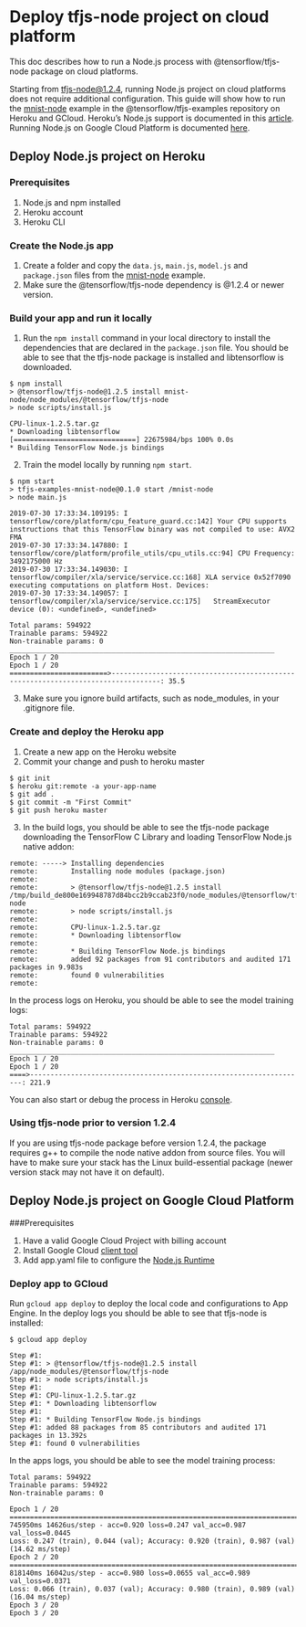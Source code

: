 # Deploy tfjs-node project on cloud platform

This doc describes how to run a Node.js process with @tensorflow/tfjs-node package on cloud platforms.

Starting from tfjs-node@1.2.4, running Node.js project on cloud platforms does not require additional configuration. This guide will show how to run the [mnist-node](https://github.com/tensorflow/tfjs-examples/tree/master/mnist-node) example in the @tensorflow/tfjs-examples repository on Heroku and GCloud. Heroku’s Node.js support is documented in this [article](https://devcenter.heroku.com/articles/nodejs-support). Running Node.js on Google Cloud Platform is documented [here](https://cloud.google.com/nodejs/docs/).

## Deploy Node.js project on Heroku

### Prerequisites

1. Node.js and npm installed
2. Heroku account
3. Heroku CLI

### Create the Node.js app

1. Create a folder and copy the `data.js`, `main.js`, `model.js` and `package.json` files from the [mnist-node](https://github.com/tensorflow/tfjs-examples/tree/master/mnist-node) example.
2. Make sure the @tensorflow/tfjs-node dependency is @1.2.4 or newer version.

### Build your app and run it locally

1. Run the `npm install` command in your local directory to install the dependencies that are declared in the `package.json` file. You should be able to see that the tfjs-node package is installed and libtensorflow is downloaded.

```
$ npm install
> @tensorflow/tfjs-node@1.2.5 install mnist-node/node_modules/@tensorflow/tfjs-node
> node scripts/install.js

CPU-linux-1.2.5.tar.gz
* Downloading libtensorflow
[==============================] 22675984/bps 100% 0.0s
* Building TensorFlow Node.js bindings
```

2. Train the model locally by running `npm start`.

```
$ npm start
> tfjs-examples-mnist-node@0.1.0 start /mnist-node
> node main.js

2019-07-30 17:33:34.109195: I tensorflow/core/platform/cpu_feature_guard.cc:142] Your CPU supports instructions that this TensorFlow binary was not compiled to use: AVX2 FMA
2019-07-30 17:33:34.147880: I tensorflow/core/platform/profile_utils/cpu_utils.cc:94] CPU Frequency: 3492175000 Hz
2019-07-30 17:33:34.149030: I tensorflow/compiler/xla/service/service.cc:168] XLA service 0x52f7090 executing computations on platform Host. Devices:
2019-07-30 17:33:34.149057: I tensorflow/compiler/xla/service/service.cc:175]   StreamExecutor device (0): <undefined>, <undefined>

Total params: 594922
Trainable params: 594922
Non-trainable params: 0
_________________________________________________________________
Epoch 1 / 20
Epoch 1 / 20
========================>----------------------------------------------------------------------------------: 35.5
```

3. Make sure you ignore build artifacts, such as node_modules, in your .gitignore file.

### Create and deploy the Heroku app

1. Create a new app on the Heroku website
2. Commit your change and push to heroku master

```
$ git init
$ heroku git:remote -a your-app-name
$ git add .
$ git commit -m "First Commit"
$ git push heroku master
```

3. In the build logs, you should be able to see the tfjs-node package downloading the TensorFlow C Library and loading TensorFlow Node.js native addon:

```
remote: -----> Installing dependencies
remote:        Installing node modules (package.json)
remote:
remote:        > @tensorflow/tfjs-node@1.2.5 install /tmp/build_de800e169948787d84bcc2b9ccab23f0/node_modules/@tensorflow/tfjs-node
remote:        > node scripts/install.js
remote:
remote:        CPU-linux-1.2.5.tar.gz
remote:        * Downloading libtensorflow
remote:
remote:        * Building TensorFlow Node.js bindings
remote:        added 92 packages from 91 contributors and audited 171 packages in 9.983s
remote:        found 0 vulnerabilities
remote:
```

In the process logs on Heroku, you should be able to see the model training logs:

```
Total params: 594922
Trainable params: 594922
Non-trainable params: 0
_________________________________________________________________
Epoch 1 / 20
Epoch 1 / 20
====>--------------------------------------------------------------------: 221.9
```

You can also start or debug the process in Heroku [console](https://devcenter.heroku.com/articles/heroku-dashboard#application-overview).

### Using tfjs-node prior to version 1.2.4

If you are using tfjs-node package before version 1.2.4, the package requires g++ to compile the node native addon from source files. You will have to make sure your stack has the Linux build-essential package (newer version stack may not have it on default).

## Deploy Node.js project on Google Cloud Platform

###Prerequisites

1. Have a valid Google Cloud Project with billing account
2. Install Google Cloud [client tool](https://cloud.google.com/storage/docs/gsutil_install)
3. Add app.yaml file to configure the [Node.js Runtime](https://cloud.google.com/appengine/docs/flexible/nodejs/runtime)

### Deploy app to GCloud

Run `gcloud app deploy` to deploy the local code and configurations to App Engine. In the deploy logs you should be able to see that tfjs-node is installed:

```
$ gcloud app deploy

Step #1:
Step #1: > @tensorflow/tfjs-node@1.2.5 install /app/node_modules/@tensorflow/tfjs-node
Step #1: > node scripts/install.js
Step #1:
Step #1: CPU-linux-1.2.5.tar.gz
Step #1: * Downloading libtensorflow
Step #1:
Step #1: * Building TensorFlow Node.js bindings
Step #1: added 88 packages from 85 contributors and audited 171 packages in 13.392s
Step #1: found 0 vulnerabilities
```

In the apps logs, you should be able to see the model training process:
```
Total params: 594922
Trainable params: 594922
Non-trainable params: 0

Epoch 1 / 20
===============================================================================>
745950ms 14626us/step - acc=0.920 loss=0.247 val_acc=0.987 val_loss=0.0445
Loss: 0.247 (train), 0.044 (val); Accuracy: 0.920 (train), 0.987 (val) (14.62 ms/step)
Epoch 2 / 20
===============================================================================>
818140ms 16042us/step - acc=0.980 loss=0.0655 val_acc=0.989 val_loss=0.0371
Loss: 0.066 (train), 0.037 (val); Accuracy: 0.980 (train), 0.989 (val) (16.04 ms/step)
Epoch 3 / 20
Epoch 3 / 20
```


